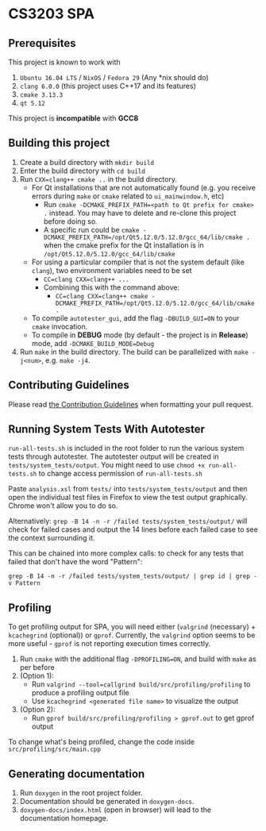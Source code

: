 # CS3203 SPA
## Prerequisites 
This project is known to work with
1. `Ubuntu 16.04 LTS` / `NixOS` / `Fedora 29`  (Any *nix should do)
2. `clang 6.0.0` (this project uses C++17 and its features)
3. `cmake 3.13.3`
4. `qt 5.12`

This project is **incompatible** with **GCC8**

## Building this project
1. Create a build directory with `mkdir build`
2. Enter the build directory with `cd build`
3. Run `CXX=clang++ cmake ..` in the build directory. 
    - For Qt installations that are not automatically found (e.g. you receive errors during `make` or `cmake` related to `ui_mainwindow.h`, etc)
        - Run `cmake -DCMAKE_PREFIX_PATH=<path to Qt prefix for cmake> .`  instead. You may have to delete and re-clone this project before doing so.
        - A specific run could be `cmake -DCMAKE_PREFIX_PATH=/opt/Qt5.12.0/5.12.0/gcc_64/lib/cmake .` when the cmake prefix for the Qt installation is in `/opt/Qt5.12.0/5.12.0/gcc_64/lib/cmake`
    - For using a particular compiler that is not the system default (like `clang`), two environment variables need to be set
        - `CC=clang CXX=clang++ ...`
        - Combining this with the command above:  
            - `CC=clang CXX=clang++ cmake -DCMAKE_PREFIX_PATH=/opt/Qt5.12.0/5.12.0/gcc_64/lib/cmake .`
    - To compile `autotester_gui`, add the flag `-DBUILD_GUI=ON` to your `cmake` invocation.
    - To compile in **DEBUG** mode (by default - the project is in **Release**) mode, add `-DCMAKE_BUILD_MODE=Debug`
4. Run `make` in the build directory. The build can be parallelized with `make -j<num>`, e.g. `make -j4`.

## Contributing Guidelines
Please read [the Contribution Guidelines](./CONTRIBUTING.md) when formatting your pull request.

## Running System Tests With Autotester
`run-all-tests.sh` is included in the root folder to run the various system tests through autotester. 
The autotester output will be created in `tests/system_tests/output`.
You might need to use `chmod +x run-all-tests.sh` to change access permission of `run-all-tests.sh`

Paste `analysis.xsl` from `tests/` into `tests/system_tests/output` and then open the individual test files in Firefox to view the test output graphically. Chrome won't allow you to do so. 

Alternatively:
`grep -B 14 -n -r /failed tests/system_tests/output/` will check for failed cases and output the 14 lines before each failed case to see the context surrounding it. 

This can be chained into more complex calls: to check for any tests that failed that don't have the word "Pattern": 

`grep -B 14 -n -r /failed tests/system_tests/output/ | grep id | grep -v Pattern`

## Profiling
To get profiling output for SPA, you will need either (`valgrind` (necessary) + `kcachegrind` (optional)) or `gprof`. Currently, the `valgrind` option seems to be more useful - `gprof` is not reporting execution times correctly. 
1. Run `cmake` with the additional flag `-DPROFILING=ON`, and build with `make` as per before
2. (Option 1): 
     - Run `valgrind --tool=callgrind build/src/profiling/profiling` to produce a profiling output file
     - Use `kcachegrind <generated file name>` to visualize the output
3. (Option 2):
    - Run `gprof build/src/profiling/profiling > gprof.out` to get gprof output

To change what's being profiled, change the code inside `src/profiling/src/main.cpp`

## Generating documentation
1. Run `doxygen` in the root project folder. 
2. Documentation should be generated in `doxygen-docs`.
3. `doxygen-docs/index.html` (open in browser) will lead to the documentation homepage.
